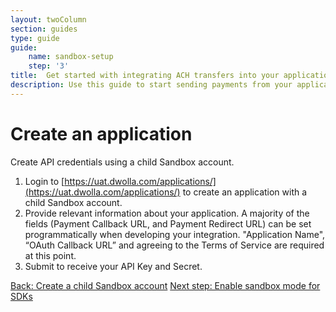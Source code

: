 ```yaml
---
layout: twoColumn
section: guides
type: guide
guide: 
    name: sandbox-setup
    step: '3'
title:  Get started with integrating ACH transfers into your application
description: Use this guide to start sending payments from your application by utilizing our open API with no per transaction fees. 
---
```


# Create an application

Create API credentials using a child Sandbox account.

1. Login to [https://uat.dwolla.com/applications/](https://uat.dwolla.com/applications/) to create an application with a child Sandbox account. 
2. Provide relevant information about your application. A majority of the fields (Payment Callback URL, and Payment Redirect URL) can be set programmatically when developing your integration. "Application Name", “OAuth Callback URL” and agreeing to the Terms of Service are required at this point.
3. Submit to receive your API Key and Secret. 

<nav class="pager-nav">
    <a href="./">Back: Create a child Sandbox account</a>
    <a href="04-enable-sdk-sandbox-mode.html">Next step: Enable sandbox mode for SDKs</a>
</nav>